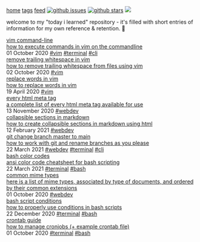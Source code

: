 <nav id="topnav">
  <a href="index.html">home</a>
  <a href="tags.html">tags</a>
  <a href="feed.html">feed</a>
  <a href="https://github.com/tg-z/til/issues" style="margin-left:auto"><img alt="github issues" src="https://img.shields.io/github/issues/tg-z/til?color=ff69b4"></a>
  <a href="https://github.com/tg-z/til/stargazers"><img alt="github stars" src="https://img.shields.io/github/stars/tg-z/til?color=ff69b4"></a>
  <a href="https://github.com/tg-z/til/graphs/contributors" alt="contributors">
    <img src="https://img.shields.io/github/contributors/tg-z/til?color=ff69b4"/></a>
</nav>
<p>welcome to my "today i learned" repository - it's filled with short entries of information for my own reference & retention. 📓</p>

<div class="posts-list">
  <div class="post">
    <a class="post-link" href="posts/vim-cli.html">
      <div class="title">vim command-line</div>
<div class="summary">how to execute commands in vim on the commandline</div>
    </a>
<time datetime="2020-10-01T00:00:00">01 October 2020</time>
    <span class="post-tags" align="right">
    <a class="post-tag tag-active" href="tags.html#vim">#vim</a>
    <a class="post-tag tag-active" href="tags.html#terminal">#terminal</a>
    <a class="post-tag tag-inactive" href="tags.html">#cli</a></span>
  </div>

  <div class="post">
    <a class="post-link" href="posts/remove-trailing-whitespace.html">
    <div class="title">remove trailing whitespace in vim</div>
<div class="summary">how to remove trailing whitespace from files using vim</div>
    </a>
<time datetime="2020-10-02T00:00:00">02 October 2020</time>
    <span class="post-tags">
    <a class="post-tag tag-active" style="margin-left:auto" href="tags.html#vim">#vim</a></span>
   </div>

  <div class="post">
    <a class="post-link" href="posts/replacing-words-in-vim.html">
    <div class="title">replace words in vim</div>
<div class="summary">how to replace words in vim</div>
    </a>
<time datetime="2020-04-19T00:00:00">19 April 2020</time>
    <span class="post-tags" align="right">
    <a class="post-tag tag-active" href="tags.html#vim">#vim</a></span>
   </div>

  <div class="post">
    <a class="post-link" href="posts/html-meta-tags.html">
    <div class="title">every html meta tag</div>
<div class="summary">a complete list of every html meta tag available for use</div>
    </a>
<time datetime="2020-11-13T00:00:00">13 November 2020</time>
    <span class="post-tags">
    <a class="post-tag tag-active" href="tags.html#webdev">#webdev</a></span>
   </div>

  <div class="post">
    <a class="post-link" href="posts/markdown-details-collapsible.html">
    <div class="title">collapsible sections in markdown</div>
<div class="summary">how to create collapsible sections in markdown using html</div>
    </a>
<time datetime="2021-02-12T00:00:00">12 February 2021</time>
    <span class="post-tags">
    <a class="post-tag tag-active" href="tags.html#webdev">#webdev</a></span>
   </div>

  <div class="post">
    <a class="post-link" href="posts/git-master-to-main.html">
    <div class="title">git change branch master to main</div>
<div class="summary">how to work with git and rename branches as you please</div>
    </a>
<time datetime="2021-03-22T00:00:00">22 March 2021</time>
    <span class="post-tags">
    <a class="post-tag tag-active" href="tags.html#webdev">#webdev</a>
<a class="post-tag tag-inactive" href="tags.html#terminal">#terminal</a>
<a class="post-tag tag-inactive" href="tags.html">#cli</a></span>
   </div>

<div class="post">
<a class="post-link" href="posts/bash-color-codes.html">
<div class="title">bash color codes</div>
<div class="summary">ansi color code cheatsheet for bash scripting</div>
</a>
<time datetime="2021-03-22T00:00:00">22 March 2021</time>
<span class="post-tags">
<a class="post-tag tag-active" href="tags.html#terminal">#terminal</a>
<a class="post-tag tag-inactive" href="tags.html">#bash</a></span>
</div>

  <div class="post">
    <a class="post-link" href="posts/common-mime-types.html">
      <div class="title">common mime types</div>
<div class="summary">here is a list of mime types, associated by type of documents, and ordered by their common extensions</div>
    </a>
<time datetime="2020-10-01T00:00:00">01 October 2020</time>
    <span class="post-tags" align="right">
    <a class="post-tag tag-active" href="tags.html#webdev">#webdev</a>
  </div>

<div class="post">
<a class="post-link" href="posts/bash-script-conditions.html">
<div class="title">bash script conditions</div>
<div class="summary">how to properly use conditions in bash scripts</div>
</a>
<time datetime="2020-12-22T00:00:00">22 December 2020</time>
<span class="post-tags">
<a class="post-tag tag-active" href="tags.html#terminal">#terminal</a>
<a class="post-tag tag-inactive" href="tags.html">#bash</a>
</span>
</div>

<div class="post">
<a class="post-link" href="posts/crontab-guide.html">
<div class="title">crontab guide</div>
<div class="summary">how to manage cronjobs (+ example crontab file)</div>
</a>
<time datetime="2020-10-01T00:00:00">01 October 2020</time>
<span class="post-tags">
<a class="post-tag tag-active" href="tags.html#terminal">#terminal</a>
<a class="post-tag tag-inactive" href="tags.html">#bash</a>
</span>
</div>

<!--

    <a href="posts/remote-termux.html">termux remote</a>
    <a href="posts/straw-man.html">straw man</a>
    <a href="posts/stop-usrbinenv.html">stop #!/usr/bin/env in scripts</a>
    <a href="posts/python-shell.html">python shell</a>
-->
</div>

